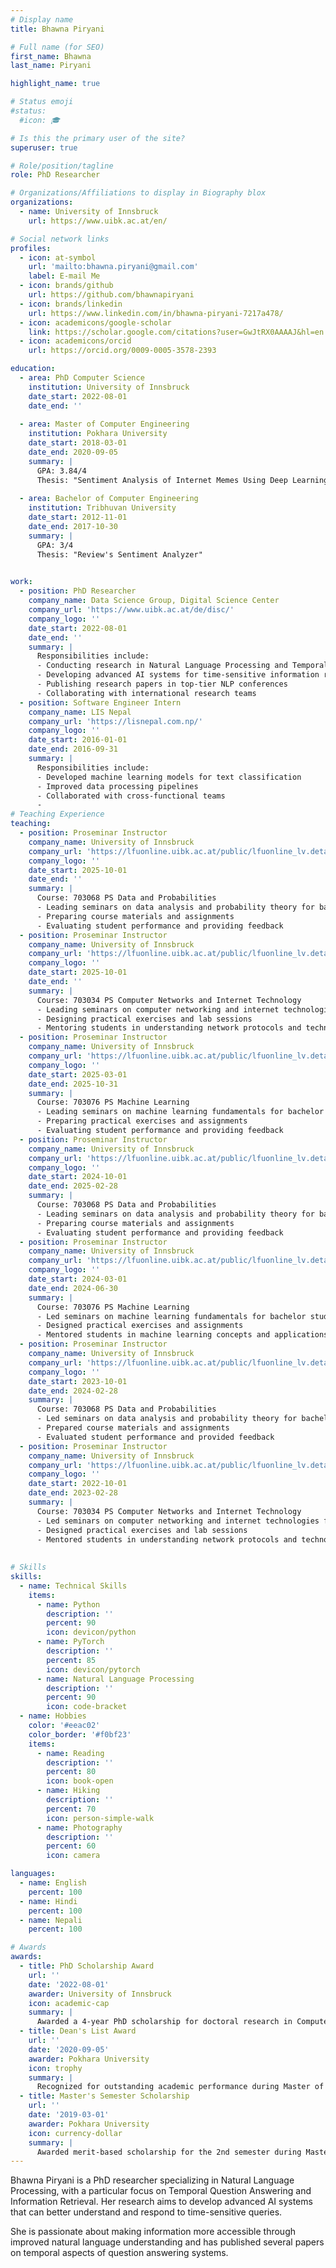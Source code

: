 ```yaml
---
# Display name
title: Bhawna Piryani

# Full name (for SEO)
first_name: Bhawna
last_name: Piryani

highlight_name: true

# Status emoji
#status:
  #icon: 🎓

# Is this the primary user of the site?
superuser: true

# Role/position/tagline
role: PhD Researcher

# Organizations/Affiliations to display in Biography blox
organizations:
  - name: University of Innsbruck
    url: https://www.uibk.ac.at/en/

# Social network links
profiles:
  - icon: at-symbol
    url: 'mailto:bhawna.piryani@gmail.com'
    label: E-mail Me
  - icon: brands/github
    url: https://github.com/bhawnapiryani
  - icon: brands/linkedin
    url: https://www.linkedin.com/in/bhawna-piryani-7217a478/
  - icon: academicons/google-scholar
    link: https://scholar.google.com/citations?user=GwJtRX0AAAAJ&hl=en
  - icon: academicons/orcid
    url: https://orcid.org/0009-0005-3578-2393

education:
  - area: PhD Computer Science
    institution: University of Innsbruck
    date_start: 2022-08-01
    date_end: ''
    
  - area: Master of Computer Engineering
    institution: Pokhara University
    date_start: 2018-03-01
    date_end: 2020-09-05
    summary: |
      GPA: 3.84/4  
      Thesis: "Sentiment Analysis of Internet Memes Using Deep Learning Approaches"
    
  - area: Bachelor of Computer Engineering
    institution: Tribhuvan University
    date_start: 2012-11-01
    date_end: 2017-10-30
    summary: |
      GPA: 3/4  
      Thesis: "Review's Sentiment Analyzer"
      

work:
  - position: PhD Researcher
    company_name: Data Science Group, Digital Science Center
    company_url: 'https://www.uibk.ac.at/de/disc/'
    company_logo: ''
    date_start: 2022-08-01
    date_end: ''
    summary: |
      Responsibilities include:
      - Conducting research in Natural Language Processing and Temporal Question Answering
      - Developing advanced AI systems for time-sensitive information retrieval
      - Publishing research papers in top-tier NLP conferences
      - Collaborating with international research teams
  - position: Software Engineer Intern
    company_name: LIS Nepal
    company_url: 'https://lisnepal.com.np/'
    company_logo: ''
    date_start: 2016-01-01
    date_end: 2016-09-31
    summary: |
      Responsibilities include:
      - Developed machine learning models for text classification
      - Improved data processing pipelines
      - Collaborated with cross-functional teams
      - 
# Teaching Experience
teaching:
  - position: Proseminar Instructor
    company_name: University of Innsbruck
    company_url: 'https://lfuonline.uibk.ac.at/public/lfuonline_lv.details?sem_id_in=25W&lvnr_id_in=703068&sprache_in=en'
    company_logo: ''
    date_start: 2025-10-01
    date_end: ''
    summary: |
      Course: 703068 PS Data and Probabilities
      - Leading seminars on data analysis and probability theory for bachelor students
      - Preparing course materials and assignments
      - Evaluating student performance and providing feedback
  - position: Proseminar Instructor
    company_name: University of Innsbruck
    company_url: 'https://lfuonline.uibk.ac.at/public/lfuonline_lv.details?sem_id_in=25W&lvnr_id_in=703034&sprache_in=en'
    company_logo: ''
    date_start: 2025-10-01
    date_end: ''
    summary: |
      Course: 703034 PS Computer Networks and Internet Technology
      - Leading seminars on computer networking and internet technologies for bachelor students
      - Designing practical exercises and lab sessions
      - Mentoring students in understanding network protocols and technologies
  - position: Proseminar Instructor
    company_name: University of Innsbruck
    company_url: 'https://lfuonline.uibk.ac.at/public/lfuonline_lv.details?sem_id_in=25S&lvnr_id_in=703076&sprache_in=en'
    company_logo: ''
    date_start: 2025-03-01
    date_end: 2025-10-31
    summary: |
      Course: 703076 PS Machine Learning
      - Leading seminars on machine learning fundamentals for bachelor students
      - Preparing practical exercises and assignments
      - Evaluating student performance and providing feedback
  - position: Proseminar Instructor
    company_name: University of Innsbruck
    company_url: 'https://lfuonline.uibk.ac.at/public/lfuonline_lv.details?sem_id_in=24W&lvnr_id_in=703068&sprache_in=en'
    company_logo: ''
    date_start: 2024-10-01
    date_end: 2025-02-28
    summary: |
      Course: 703068 PS Data and Probabilities
      - Leading seminars on data analysis and probability theory for bachelor students
      - Preparing course materials and assignments
      - Evaluating student performance and providing feedback
  - position: Proseminar Instructor
    company_name: University of Innsbruck
    company_url: 'https://lfuonline.uibk.ac.at/public/lfuonline_lv.details?sem_id_in=24S&lvnr_id_in=703076&sprache_in=en'
    company_logo: ''
    date_start: 2024-03-01
    date_end: 2024-06-30
    summary: |
      Course: 703076 PS Machine Learning
      - Led seminars on machine learning fundamentals for bachelor students
      - Designed practical exercises and assignments
      - Mentored students in machine learning concepts and applications
  - position: Proseminar Instructor
    company_name: University of Innsbruck
    company_url: 'https://lfuonline.uibk.ac.at/public/lfuonline_lv.details?sem_id_in=23W&lvnr_id_in=703068&sprache_in=en'
    company_logo: ''
    date_start: 2023-10-01
    date_end: 2024-02-28
    summary: |
      Course: 703068 PS Data and Probabilities
      - Led seminars on data analysis and probability theory for bachelor students
      - Prepared course materials and assignments
      - Evaluated student performance and provided feedback
  - position: Proseminar Instructor
    company_name: University of Innsbruck
    company_url: 'https://lfuonline.uibk.ac.at/public/lfuonline_lv.details?sem_id_in=22W&lvnr_id_in=703034&sprache_in=en'
    company_logo: ''
    date_start: 2022-10-01
    date_end: 2023-02-28
    summary: |
      Course: 703034 PS Computer Networks and Internet Technology
      - Led seminars on computer networking and internet technologies for bachelor students
      - Designed practical exercises and lab sessions
      - Mentored students in understanding network protocols and technologies
   
        
# Skills
skills:
  - name: Technical Skills
    items:
      - name: Python
        description: ''
        percent: 90
        icon: devicon/python
      - name: PyTorch
        description: ''
        percent: 85
        icon: devicon/pytorch
      - name: Natural Language Processing
        description: ''
        percent: 90
        icon: code-bracket
  - name: Hobbies
    color: '#eeac02'
    color_border: '#f0bf23'
    items:
      - name: Reading
        description: ''
        percent: 80
        icon: book-open
      - name: Hiking
        description: ''
        percent: 70
        icon: person-simple-walk
      - name: Photography
        description: ''
        percent: 60
        icon: camera

languages:
  - name: English
    percent: 100
  - name: Hindi
    percent: 100
  - name: Nepali
    percent: 100

# Awards
awards:
  - title: PhD Scholarship Award
    url: ''
    date: '2022-08-01'
    awarder: University of Innsbruck
    icon: academic-cap
    summary: |
      Awarded a 4-year PhD scholarship for doctoral research in Computer Science at the University of Innsbruck.
  - title: Dean's List Award
    url: ''
    date: '2020-09-05'
    awarder: Pokhara University
    icon: trophy
    summary: |
      Recognized for outstanding academic performance during Master of Computer Engineering program with a GPA of 3.84/4.
  - title: Master's Semester Scholarship
    url: ''
    date: '2019-03-01'
    awarder: Pokhara University
    icon: currency-dollar
    summary: |
      Awarded merit-based scholarship for the 2nd semester during Master of Computer Engineering program..
---
```


Bhawna Piryani is a PhD researcher specializing in Natural Language Processing, with a particular focus on Temporal Question Answering and Information Retrieval. Her research aims to develop advanced AI systems that can better understand and respond to time-sensitive queries.

She is passionate about making information more accessible through improved natural language understanding and has published several papers on temporal aspects of question answering systems.
